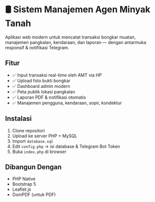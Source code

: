 # 🛢️ Sistem Manajemen Agen Minyak Tanah

Aplikasi web modern untuk mencatat transaksi bongkar muatan, manajemen pangkalan, kendaraan, dan laporan — dengan antarmuka responsif & notifikasi Telegram.

## Fitur

- ✅ Input transaksi real-time oleh AMT via HP
- ✅ Upload foto bukti bongkar
- ✅ Dashboard admin modern
- ✅ Peta publik lokasi pangkalan
- ✅ Laporan PDF & notifikasi otomatis
- ✅ Manajemen pengguna, kendaraan, sopir, kondektur

## Instalasi

1. Clone repositori
2. Upload ke server PHP + MySQL
3. Import `database.sql`
4. Edit `config.php` → isi database & Telegram Bot Token
5. Buka `index.php` di browser

## Dibangun Dengan

- PHP Native
- Bootstrap 5
- Leaflet.js
- DomPDF (untuk PDF)
